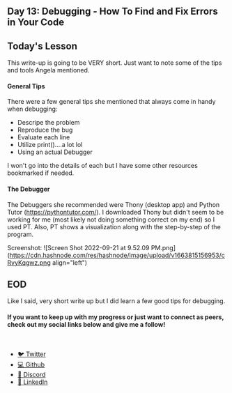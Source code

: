 ## Day 13: Debugging - How To Find and Fix Errors in Your Code

## Today's Lesson
This write-up is going to be VERY short. Just want to note some of the tips and tools Angela mentioned.

#### General Tips

There were a few general tips she mentioned that always come in handy when debugging:

<ul>
<li>Descripe the problem</li>
<li>Reproduce the bug</li>
<li>Evaluate each line</li>
<li>Utilize print()....a lot lol</li>
<li>Using an actual Debugger</li>
</ul>

I won't go into the details of each but I have some other resources bookmarked if needed.

#### The Debugger
The Debuggers she recommended were Thony (desktop app) and Python Tutor (https://pythontutor.com/). I downloaded Thony but didn't seem to be working for me (most likely not doing something correct on my end) so I used PT. Also, PT shows a visualization along with the step-by-step of the program.

Screenshot: 
![Screen Shot 2022-09-21 at 9.52.09 PM.png](https://cdn.hashnode.com/res/hashnode/image/upload/v1663815156953/cRvyKqgwz.png align="left")

## EOD
Like I said, very short write up but I did learn a few good tips for debugging.

#### If you want to keep up with my progress or just want to connect as peers, check out my social links below and give me a follow!
﻿
<ul>
<li><a href="https://twitter.com/RingoMandingo93" target="_blank">🐦 Twitter</a></li>
<li><a href="https://github.com/kdleonard93" target="_blank">💻 Github</a></li>
<li><a href="https://discord.com/users/407639833146818570" target="_blank">👾 Discord</a></li>
<li><a href="https://www.linkedin.com/in/kyle-leonard93/" target="_blank">👔 LinkedIn</a></li>
</ul>
